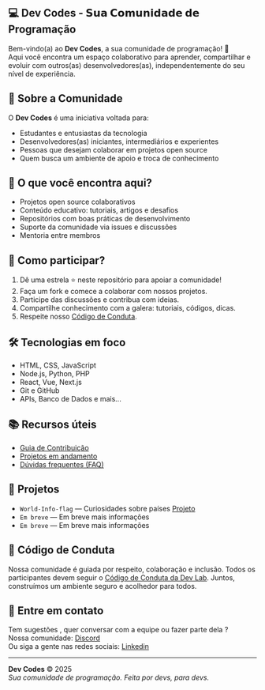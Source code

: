 ## 💻 Dev Codes - 𝗦𝘂𝗮 𝗖𝗼𝗺𝘂𝗻𝗶𝗱𝗮𝗱𝗲 𝗱𝗲 Programação

Bem-vindo(a) ao **Dev Codes**, a sua comunidade de programação! 🚀  
Aqui você encontra um espaço colaborativo para aprender, compartilhar e evoluir com outros(as) desenvolvedores(as), independentemente do seu nível de experiência.

## 👥 Sobre a Comunidade

O **Dev Codes** é uma iniciativa voltada para:

- Estudantes e entusiastas da tecnologia
- Desenvolvedores(as) iniciantes, intermediários e experientes
- Pessoas que desejam colaborar em projetos open source
- Quem busca um ambiente de apoio e troca de conhecimento

## 📌 O que você encontra aqui?

- Projetos open source colaborativos
- Conteúdo educativo: tutoriais, artigos e desafios
- Repositórios com boas práticas de desenvolvimento
- Suporte da comunidade via issues e discussões
- Mentoria entre membros

## 🤝 Como participar?

1. Dê uma estrela ⭐ neste repositório para apoiar a comunidade!
2. Faça um fork e comece a colaborar com nossos projetos.
3. Participe das discussões e contribua com ideias.
4. Compartilhe conhecimento com a galera: tutoriais, códigos, dicas.
5. Respeite nosso [Código de Conduta](#-código-de-conduta).

## 🛠️ Tecnologias em foco

- HTML, CSS, JavaScript
- Node.js, Python, PHP
- React, Vue, Next.js
- Git e GitHub
- APIs, Banco de Dados e mais...

## 📚 Recursos úteis

- [Guia de Contribuição](CONTRIBUTING.md)
- [Projetos em andamento](#-projetos)
- [Dúvidas frequentes (FAQ)](#-faq)

## 🧠 Projetos

- `World-Info-flag` — Curiosidades sobre países [Projeto](https://github.com/DocCaio/World-Info-flag)
- `Em breve` —  Em breve mais informações
- `Em breve` —  Em breve mais informações

## 📜 Código de Conduta

Nossa comunidade é guiada por respeito, colaboração e inclusão. Todos os participantes devem seguir o [Código de Conduta da Dev Lab](CODE_OF_CONDUCT.md). Juntos, construímos um ambiente seguro e acolhedor para todos.

## 📣 Entre em contato 

Tem sugestões , quer conversar com a equipe ou fazer parte dela ?  
Nossa comunidade: [Discord](https://discord.gg/YgVxSX8PVr)  
Ou siga a gente nas redes sociais: [Linkedin](https://www.linkedin.com/company/107295032/admin/dashboard/)

---

**Dev Codes** © 2025  
*Sua comunidade de programação. Feita por devs, para devs.*
